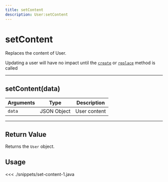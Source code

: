```yaml
---
title: setContent
description: User:setContent
---
```


# setContent

Replaces the content of User.

<div class="alert alert-info">
Updating a user will have no impact until the <a href="/sdk/android/3/controllers/user/create/"><code>create</code></a> or <a href="/sdk/android/3/controllers/user/replace/"><code>replace</code></a> method is called
</div>

---

## setContent(data)

| Arguments | Type        | Description  |
| --------- | ----------- | ------------ |
| `data`    | JSON Object | User content |

---

## Return Value

Returns the `User` object.

## Usage

<<< ./snippets/set-content-1.java
